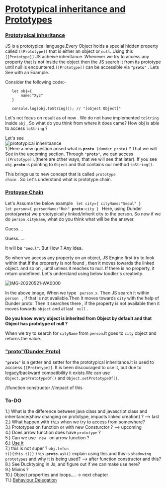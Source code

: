 # <ins>Prototypical inheritance and Prototypes </ins>

### <ins> Prototypical inheritance </ins>
JS is a prototypical language.Every Object holds a special hidden property called <code>[[Prototype]]</code> that is either an object or <code>null</code>. Using this <code>[[Prototype]]</code> JS acheive inheritance. Whenever we try to access any property that is not inside the object then the JS search it from its prototype until null is encountered.<code>[[Prototype]]</code> can be accessible via <code>"__proto__"</code> .
Lets See with an Example.

Consider the following code:-
    
       let obj={
           name:"Xyz"
       }
       
       console.log(obj.toString()); // "[object Object]"

Let's not focus on result as of now . We do not have implemented <code>toString</code> inside <code>obj</code> , So what do you think from where it does came? How obj is able to access <code>toString</code> ?

Let's see<br/>
![prototypical inheritaance](https://user-images.githubusercontent.com/30550365/162847996-fdb3ac33-40a7-4be5-b2be-b53baa08887a.png)
<br/>
1.)Here a new question arised what is <code>__proto__ (dunder proto)</code> ? That we will See in the upcoming section.
Through <code>"__proto__"</code>, we can access <code>[[Prototype]]</code>.(there are other ways, that we will see that later).
If you see <code>obj.__proto__</code> is pointing to <code>Object</code> and that contains our method <code>toString()</code>.

This brings us to new concept that is called <code>prototype chain</code> . So Let's understand what is prototype chain.

### <ins>Protoype Chain</ins>
Let's Assume the below example
<code>
        let city={
            cityName:"Seoul"
        }
        let person={
            personName:"Roh"
            __proto__:city
        }
 </code>
Here, using Dunder proto(<code>__proto__</code>) we prototypically linked/inherit city to the person. So now if we do <code>person.cityName</code>, what do you think what will be the answer.

Guess.... 

Guess.....

It will be <code>"Seoul"</code>. But How ? Any idea.

So when we access any property on an object, JS Engine first try to look within that.If the proprerty is not found , then it moves towards the linked object. and so on , until unless it reaches to null. If there is no property, it return undefined.
Let's understand using below toodler's creativity.

![IMG-20220521-WA0000](https://user-images.githubusercontent.com/30550365/169594749-5329d64d-5d78-44d7-a232-84d0505fc8d9.jpg)

In the above image, When we type <code> person.x</code>. Then JS search it within <code> person </code>  , if that  is not available.Then It moves towards <code>city</code> with the help of Dunder proto. Then it searches there , if the property is not available then it moves towards <code>object</code> and at last <code> null</code> .

<b>Do you know every object is inherited from Object by default and that Object has  prototype of null ? </b>

When we try to search for <code>cityName</code> from <code>person</code>.It goes to <code>city</code> object and returns the value.

### <ins>"__proto__"(Dunder Proto)</ins>
<code>"__proto__"</code> is a getter and setter for the prototypical inheritance.It is used to acccess <code>[[Prototype]]</code>. It is been discouraged to use it, but due to legacy/backward compatibility  it exists.We can use <code>Object.getPrototypeOf()</code> and <code>Object.setPrototypeOf()</code>.

//function constructor
//impact of this


### To-DO
1.) What is the difference between java class and javascript class and inheritance(show changing on prototype, impacts linked creation) ?  --> last <br/>
2.) What happen with <code>this</code> when we try to access from somewhere?  <br/>
3.) Prototypes on function or with new Consturctor ? --> upcoming <br/>
4.) Does arrow function does have <code>prototype</code> ? <br/>
5.) Can we use <code> new </code> on arrow function ?  <br/>
6.) [Use it](https://developer.mozilla.org/en-US/docs/Web/JavaScript/Reference/Global_Objects/Object/proto) <br/>
7.) this is not super ? <code>obj.t=fun t(){this.t()}</code> <code>this.__proto__.ask()</code> explain using this and this is <code>shadowing prototypes</code> and why it is being used? --> after function constructor and this? <br/>
8.) See Ducktyping in Js, and figure out if we can make use here? <br/>
9.) Mixins ? <br/>
10.) Object properties and loops....  -> next chapter <br/>
11.) [Behaviour Delegation](https://www.google.com/search?q=Delgation+oriented+design+i+js&rlz=1C5GCEM_enIN1006IN1006&ei=8teHYpPgHcLTz7sP4fGemA0&ved=0ahUKEwiTod_21O73AhXC6XMBHeG4B9MQ4dUDCA4&uact=5&oq=Delgation+oriented+design+i+js&gs_lcp=Cgdnd3Mtd2l6EAMyBwghEAoQoAEyCAghEB4QFhAdOgcIABBHELADOhQIABDqAhC0AhCKAxC3AxDUAxDlAjoFCC4QkQI6BQgAEJECOgsIABCABBCxAxCDAToFCAAQgAQ6CAguELEDEIMBOhEILhCABBCxAxCDARDHARDRAzoFCC4QgAQ6CwguEIAEEMcBEKMCOgQIABBDOgoILhDHARDRAxBDOhAILhCxAxDHARCjAhDUAhBDOggILhCABBCxAzoLCC4QgAQQxwEQrwE6CggAELEDEIMBEAo6BwguELEDEAo6CAguEIAEENQCOg0ILhCxAxCDARDUAhAKOgQIABAKOgkIABAKEEYQ_wE6BwgAELEDEAo6BwgAELEDEEM6BAgAEA06BggAEA0QCjoGCAAQHhAWOggIABAeEA8QFjoICAAQHhAIEA06CggAEB4QDxAIEA06BggAEB4QDToICAAQHhANEAU6CgghEB4QDxAWEB1KBAhBGABKBAhGGABQxgJYlU5g0k9oAnABeAKAAZYCiAHVRZIBBzAuMTAuMzGYAQCgAQGwAQrIAQjAAQE&sclient=gws-wiz) <br/>
